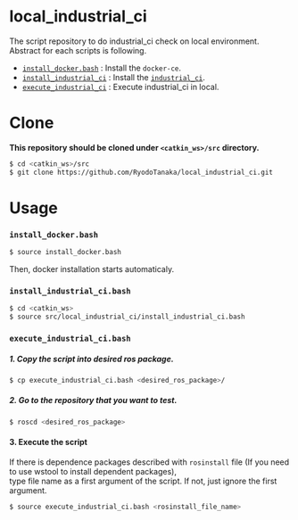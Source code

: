 # local_industrial_ci
The script repository to do industrial_ci check on local environment.  
Abstract for each scripts is following.

- [`install_docker.bash`](./install_docker.bash) : Install the `docker-ce`.
- [`install_industrial_ci`](./install_industrial_ci.bash) : Install the [`industrial_ci`](https://github.com/ros-industrial/industrial_ci).
- [`execute_industrial_ci`](./execute_industrial_ci.bash) : Execute industrial_ci in local.

# Clone
**This repository should be cloned under `<catkin_ws>/src` directory.**  
```bash
$ cd <catkin_ws>/src
$ git clone https://github.com/RyodoTanaka/local_industrial_ci.git
```

# Usage
### `install_docker.bash`
```bash
$ source install_docker.bash
```
Then, docker installation starts automaticaly.

### `install_industrial_ci.bash`
```bash
$ cd <catkin_ws>
$ source src/local_industrial_ci/install_industrial_ci.bash
```

### `execute_industrial_ci.bash`
##### 1. Copy the script into desired ros package.
```bash
$ cp execute_industrial_ci.bash <desired_ros_package>/
```

##### 2. Go to the repository that you want to test.
```bash
$ roscd <desired_ros_package>
```

#### 3. Execute the script
If there is dependence packages described with `rosinstall` file (If you need to use wstool to install dependent packages),  
type file name as a first argument of the script.
If not, just ignore the first argument.

```bash
$ source execute_industrial_ci.bash <rosinstall_file_name>
```
